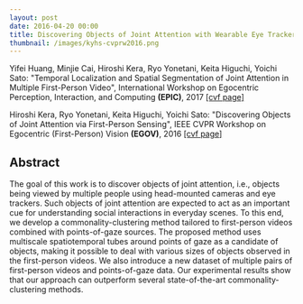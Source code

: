 ```yaml
---
layout: post
date: 2016-04-20 00:00
title: Discovering Objects of Joint Attention with Wearable Eye Trackers
thumbnail: /images/kyhs-cvprw2016.png
---
```


Yifei Huang, Minjie Cai, Hiroshi Kera, Ryo Yonetani, Keita Higuchi, Yoichi Sato: "Temporal Localization and Spatial Segmentation of Joint Attention in Multiple First-Person Video", International Workshop on Egocentric Perception, Interaction, and Computing **(EPIC)**, 2017 [[cvf page]](http://openaccess.thecvf.com/content_ICCV_2017_workshops/w34/html/attention_hyfiis.u-tokyo.ac.jp_cai-mjiis.u-tokyo.ac.jp_keraiis.u-tokyo.ac.jp_ICCV_2017_paper.html)

Hiroshi Kera, Ryo Yonetani, Keita Higuchi, Yoichi Sato: "Discovering Objects of Joint Attention via First-Person Sensing", IEEE CVPR Workshop on Egocentric (First-Person) Vision **(EGOV)**, 2016 [[cvf page]](https://www.cv-foundation.org/openaccess/content_cvpr_2016_workshops/w13/html/Kera_Discovering_Objects_of_CVPR_2016_paper.html)

<!--more-->

## Abstract

The goal of this work is to discover objects of joint attention, i.e., objects being viewed by multiple people using head-mounted cameras and eye trackers. Such objects of joint attention are expected to act as an important cue for understanding social interactions in everyday scenes. To this end, we develop a commonality-clustering method tailored to first-person videos combined with points-of-gaze sources. The proposed method uses multiscale spatiotemporal tubes around points of gaze as a candidate of objects, making it possible to deal with various sizes of objects observed in the first-person videos. We also introduce a new dataset of multiple pairs of first-person videos and points-of-gaze data. Our experimental results show that our approach can outperform several state-of-the-art commonality-clustering methods.

